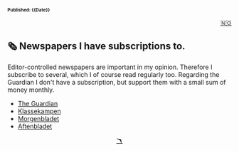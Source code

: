 <head>  
    <link rel="stylesheet" href="styles.css">
</head>

<font size="1">**Published: {{Date}}**</font>
<a href="newspapers.md">

<div style="text-align: right">🇳🇴</div>
</a>

## 🗞️ Newspapers I have subscriptions to.

Editor-controlled newspapers are important in my opinion. Therefore I subscribe to several, which I of course read regularly too. Regarding the Guardian I don't have a subscription, but support them with a small sum of money monthly.

- [The Guardian]("https://www.theguardian.com/europe")
- [Klassekampen]("https://klassekampen.no/")
- [Morgenbladet]("https://www.morgenbladet.no/")
- [Aftenbladet]("https://www.aftenbladet.no/")

<div style="text-align: center;">
<a href="index_english.md">🪃</a>
